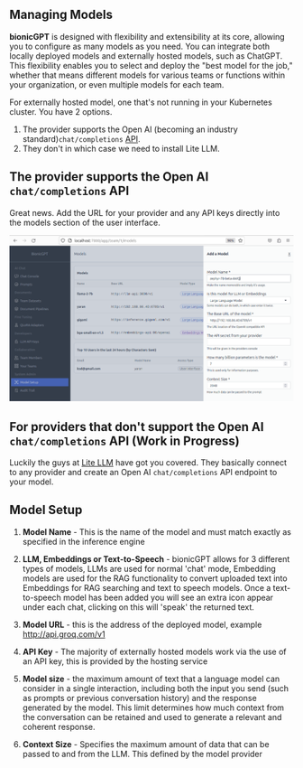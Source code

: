 ## Managing Models

**bionicGPT** is designed with flexibility and extensibility at its core, allowing you to configure as many models as you need. You can integrate both locally deployed models and externally hosted models, such as ChatGPT. This flexibility enables you to select and deploy the "best model for the job," whether that means different models for various teams or functions within your organization, or even multiple models for each team.


For externally hosted model, one that's not running in your Kubernetes cluster. You have 2 options.

1. The provider supports the Open AI (becoming an industry standard)`chat/completions` [API](https://platform.openai.com/docs/api-reference/chat).
1. They don't in which case we need to install Lite LLM.

## The provider supports the Open AI `chat/completions` API

Great news. Add the URL for your provider and any API keys directly into the models section of the user interface.

![Alt text](bionic-setup.png "Adding Models")

## For providers that don't support the Open AI `chat/completions` API (Work in Progress)

Luckily the guys at [Lite LLM](https://litellm.ai/) have got you covered. They basically connect to any provider and create an Open AI `chat/completions` API endpoint to your model.



## Model Setup

1. **Model Name** - This is the name of the model and must match exactly as specified in the inference engine

2. **LLM, Embeddings or Text-to-Speech** - bionicGPT allows for 3 different types of models, LLMs are used for normal 'chat' mode, Embedding models are used for the RAG functionality to convert uploaded text into Embeddings for RAG searching and text to speech models. Once a text-to-speech model has been added you will see an extra icon appear under each chat, clicking on this will 'speak' the returned text.

3. **Model URL** - this is the address of the deployed model, example http://api.groq.com/v1

4. **API Key** - The majority of externally hosted models work via the use of an API key, this is provided by the hosting service

5. **Model size** - the maximum amount of text that a language model can consider in a single interaction, including both the input you send (such as prompts or previous conversation history) and the response generated by the model. This limit determines how much context from the conversation can be retained and used to generate a relevant and coherent response.

6. **Context Size** - Specifies the maximum amount of data that can be passed to and from the LLM. This defined by the model provider
